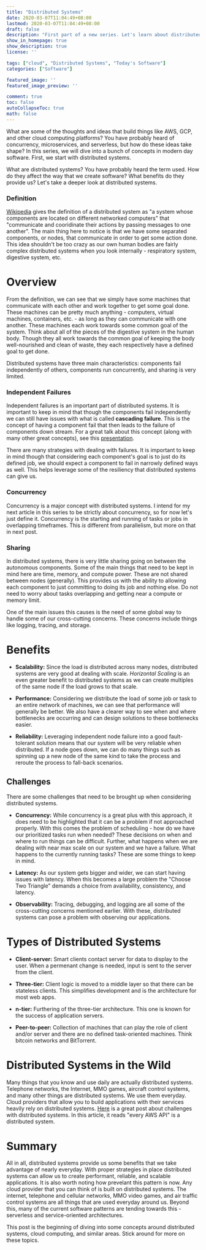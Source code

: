 ```yaml
---
title: "Distributed Systems"
date: 2020-03-07T11:04:49+08:00
lastmod: 2020-03-07T11:04:49+08:00
draft: false
description: "First part of a new series. Let's learn about distributed systems!"
show_in_homepage: true
show_description: true
license: ''

tags: ["cloud", "Distributed Systems", "Today's Software"]
categories: ["Software"]

featured_image: ''
featured_image_preview: ''

comment: true
toc: false
autoCollapseToc: true
math: false
---
```


What are some of the thoughts and ideas that build things like AWS, GCP, and other cloud computing platforms? You have probably 
heard of concurrency, microservices, and serverless, but how do these ideas take shape? In this series, we will dive into a 
bunch of concepts in modern day software. First, we start with distributed systems.

What are distributed systems? You have probably heard the term used. How do they affect the way that we create 
software? What benefits do they provide us? Let's take a deeper look at distributed systems.

### Definition

[Wikipedia](https://en.wikipedia.org/wiki/Distributed_computing) gives the definition of a distributed system as "a system whose 
components are located on different networked computers" that "communicate and cooridinate their actions by passing messages to one 
another". The main thing here to notice is that we have some separated components, or nodes, that communicate in order to get 
some action done. This idea shouldn't be too crazy as our own human bodies are fairly complex distributed systems when you 
look internally - respiratory system, digestive system, etc.

# Overview

From the definition, we can see that we simply have some machines that communicate with each other and work together to get some goal 
done. These machines can be pretty much anything - computers, virtual machines, containers, etc. - as long as they can communicate 
with one another. These machines each work towards some common goal of the system. Think about all of the pieces of the digestive system 
in the human body. Though they all work towards the common goal of keeping the body well-nourished and clean of waste, they each 
respectively have a defined goal to get done. 

Distributed systems have three main characteristics: components fail independently of others, components run concurrently, and sharing is very limited.

### Independent Failures

Independent failures is an important part of distributed systems. It is important to keep in mind that though the components fail
independently we can still have issues with what is called **cascading failure**. This is the concept of having a component fail
that then leads to the failure of components down stream. For a great talk about this concept (along with many other great concepts),
see this [presentation](https://www.youtube.com/watch?v=CZ3wIuvmHeM).

There are many strategies with dealing with failures. It is important to keep in mind though that considering each component's
goal is to just do its defined job, we should expect a component to fail in narrowly defined ways as well. This helps leverage
some of the resiliency that distributed systems can give us.

### Concurrency

Concurrency is a major concept with distributed systems. I intend for my next article in this series to be strictly about concurrency, 
so for now let's just define it. Concurrency is the starting and running of tasks or jobs in overlapping timeframes. This *is* different 
from parallelism, but more on that in next post. 

### Sharing

In distributed systems, there is very little sharing going on between the autonomous components. Some of the main things that need 
to be kept in mind here are time, memory, and compute power. These are not shared between nodes (generally). This provides us with the 
ability to allowing each component to just committing to doing its job and nothing else. Do not need to worry about tasks overlapping 
and getting near a compute or memory limit. 

One of the main issues this causes is the need of some global way to handle some of our cross-cutting concerns. These concerns include 
things like logging, tracing, and storage.

# Benefits

- **Scalability:** Since the load is distributed across many nodes, distributed systems are very good at dealing with scale. 
*Horizontal Scaling* is an even greater benefit to distributed systems as we can create multiples of the same node if the 
load grows to that scale. 

- **Performance:** Considering we distribute the load of some job or task to an entire network of machines, we can see that 
performance will generally be better. We also have a clearer way to see when and where bottlenecks are occurring and can design 
solutions to these bottlenecks easier.

- **Reliability:** Leveraging independent node failure into a good fault-tolerant solution means that our system will be very 
reliable when distributed. If a node goes down, we can do many things such as spinning up a new node of the same kind to take the 
process and reroute the process to fall-back scenarios.

## Challenges

There are some challenges that need to be brought up when considering distributed systems.

- **Concurrency:** While concurrency is a great plus with this approach, it does need to be highlighted that it can be a problem 
if not approached properly. With this comes the problem of scheduling - how do we have our prioritized tasks run when needed? These 
decisions on when and where to run things can be difficult. Further, what happens when we are dealing with near max scale on our system 
and we have a failure. What happens to the currently running tasks? These are some things to keep in mind.

- **Latency:** As our system gets bigger and wider, we can start having issues with latency. When this becomes a large problem 
the "Choose Two Triangle" demands a choice from availability, consistency, and latency.

- **Observability:** Tracing, debugging, and logging are all some of the cross-cutting concerns mentioned earlier. With these, 
distributed systems can pose a problem with observing our applications.

# Types of Distributed Systems

- **Client-server:** Smart clients contact server for data to display to the user. When a permenant change is needed, input is sent 
to the server from the client.

- **Three-tier:** Client logic is moved to a middle layer so that there can be stateless clients. This simplifies development and 
is the architecture for most web apps.

- **n-tier:** Furthering of the three-tier architecture. This one is known for the success of application servers.

- **Peer-to-peer:** Collection of machines that can play the role of client and/or server and there are no defined task-oriented 
machines. Think bitcoin networks and BitTorrent.

# Distributed Systems in the Wild

Many things that you know and use daily are actually distributed systems. Telephone networks, the Internet, MMO games, aircraft 
control systems, and many other things are distributed systems. We use them everyday. Cloud providers that allow you to build 
applications with their services heavily rely on distributed systems. 
[Here](https://aws.amazon.com/builders-library/challenges-with-distributed-systems/) is a great post about challenges with distributed 
systems. In this article, it reads "every AWS API" is a distributed system.

# Summary

All in all, distributed systems provide us some benefits that we take advantage of nearly everyday. With proper strategies in place 
distributed systems can allow us to create performant, reliable, and scalable applications. It is also worth noting how prevelant 
this pattern is now. Any cloud provider that you can think of is built on distributed systems. The internet, telephone and cellular 
networks, MMO video games, and air traffic control systems are all things that are used everyday around us. Beyond this, many of 
the current software patterns are tending towards this - serverless and service-oriented architectures.

This post is the beginning of diving into some concepts around distributed systems, cloud computing, and similar areas. Stick 
around for more on these topics. 